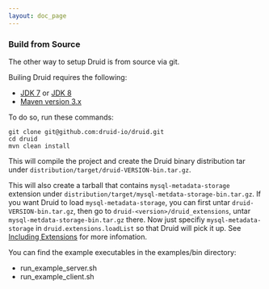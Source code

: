 ```yaml
---
layout: doc_page
---
```


### Build from Source

The other way to setup Druid is from source via git.

Builing Druid requires the following:
- [JDK 7](http://www.oracle.com/technetwork/java/javase/downloads/jdk7-downloads-1880260.html)
  or [JDK 8](http://www.oracle.com/technetwork/java/javase/downloads/jdk8-downloads-2133151.html)
- [Maven version 3.x](http://maven.apache.org/download.cgi)

To do so, run these commands:

```
git clone git@github.com:druid-io/druid.git
cd druid
mvn clean install
```

This will compile the project and create the Druid binary distribution tar under
`distribution/target/druid-VERSION-bin.tar.gz`.

This will also create a tarball that contains `mysql-metadata-storage` extension under
 `distribution/target/mysql-metdata-storage-bin.tar.gz`. If you want Druid to load `mysql-metadata-storage`, you can first untar `druid-VERSION-bin.tar.gz`, then go to ```druid-<version>/druid_extensions```, untar `mysql-metdata-storage-bin.tar.gz` there. Now just specifiy `mysql-metadata-storage` in `druid.extensions.loadList` so that Druid will pick it up. See [Including Extensions](../operations/including-extensions.html) for more infomation.

You can find the example executables in the examples/bin directory:

* run_example_server.sh
* run_example_client.sh
